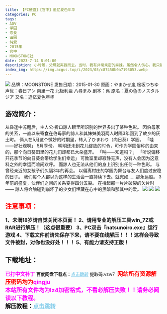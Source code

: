 ```yaml
---
title: 【PC硬盘】【官中】追忆夏色年华
categories: PC
tags:
- ADV
- 学园
- 恋爱
- 田园
- 纯爱
- 2015年
- 官中
- MOONSTONE社
date: 2023-7-14 8:01:00
description: 小时候，父母就离我而去。当时，我有非常亲密的妹妹。虽然令人伤心，我只能用“当时”来表达。看着懵懂无知的妹妹，作为哥哥的自己必须顶天立地……。然而，孩童时期即使有这样的觉悟亦百无一用。随波逐流着，在领养人出现之前，两人靠着邻居的恩惠度过了一段时间。
index_img: https://img.acgus.top/i/2023/03/c87450b0a7193053.webp
---
```

![](https://img.acgus.top/i/2023/03/c87450b0a7193053.webp)
品牌：MOONSTONE
发售日期：2015-01-30
原画：やまかぜ嵐 桜坂つちゆ
声优：春日アン 南里一花 北板利亜 八尋まみ
剧本：呉
原名：夏の色のノスタルジア
又名：追忆夏色年华

## 游戏简介：
从昏迷中苏醒后，主人公·折口諒人眼里所识别的世界多出了某种色彩。
因伯母家的关系，一直以来寄食在伯母家的諒人和其妹妹美羽两人时隔3年回到了故乡的灰土町。
俩人在5月这个微妙的时期里，转入了ひまわり（向日葵）学园。
「哇——好壮观啊」
5月季份。
明明还未到花儿绽放的时令，可作为学园俗称的由来的，那个向日葵田里的花儿们却都已大朵盛开。
「呐——知道吗？」
「听说偏移开花季节的向日葵会带给学生们幸运」
可教室里却寂静无声，没有人会因为这意料之外的幸运而喧闹欢呼。
而諒人也无法从他们的身上识别出任何一种色彩。
与曾经亲近的女孩子们久隔3年的再会。
以偏离村庄的学园为舞台与友人们度过安稳的日子。
我们每个人都以为这样的生活会一直持续下去。就宛如……那永远般。
3年前的盛夏，伙伴们之间的关系变得四分五裂。
在拾起那一片片破裂的欠片时——
諒人将会触碰到崩坏了的少女们埋藏在心中的黑暗和那其中的爱。
![](https://img.acgus.top/i/2023/03/18dfbf7528193106.webp)
![](https://img.acgus.top/i/2023/03/a0e3f4f3a6193102.webp)
![](https://img.acgus.top/i/2023/03/301ccd7cb9193058.webp)





## <font color=#FF0000 >注意事项：</font>
<font size=3><b>1、未满18岁请自觉关闭本页面！
2、请用专业的解压工具win_7Z或RAR进行解压！（这点很重要）
3、PC双击『natsunoiro.exe』运行游戏
4、下载文件前请先保存下来，请不要在线解压！！！这样会导致文件被封，对你也没好处！！！
5、有能力请支持正版！</b></font>

## 下载地址：
<font color=#FF00FF size=3><b>已打中文补丁</b></font>
<b>百度网盘下载点：</b><a href="https://pan.baidu.com/s/1BXFLt18mBRiLFPF91nVPGw?pwd=vzw7" style="color: #87CEEB;"><b>点击跳转</b></a> 提取码:vzw7
<a style="padding: 0" href="https://post.qingju.org/AD/"><img style="max-width:100%" src="https://img.acgus.top/i/2024/07/478f689b8021d8d499ab43d21acf137a.gif" alt=""></a>
<b><font color=#FF0000 size=4>网站所有资源解压密码均为</b></font><b><font color=#FF00FF size=4>qingju</font><font color=#FF0000 ></font></b><br><b><font color=#FF00FF size=4>本站所有文件均为lz4加密格式，不看必解压失败！！请务必阅读以下教程。</b></font><br><b><font color=#000 size=4>解压教程：</b><a href="https://post.qingju.org/tutorial/000/" style="color: #87CEEB;"><b>点击跳转</b></a>